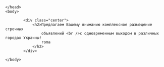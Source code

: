 <!DOCTYPE html>
<html>
	<head>
		<meta http-equiv="Content-Type" content="text/html; charset=utf-8"> 
		<title>Сергей</title>
		
	</head>
	<body>
		
			<div class="center">
				<h2>Предлагаем Вашему вниманию комплексное размещение строчных 
					объявлений <br />с одновременным выходом в различных городах Украины!
					roma
				</h2>
			</div>
			
	</body>	
</html>